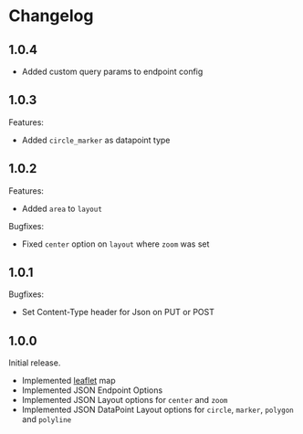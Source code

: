 # Changelog

## 1.0.4
* Added custom query params to endpoint config

## 1.0.3

Features:
* Added `circle_marker` as datapoint type

## 1.0.2

Features:
* Added `area` to `layout` 

Bugfixes:
* Fixed `center` option on `layout` where `zoom` was set

## 1.0.1

Bugfixes:
 * Set Content-Type header for Json on PUT or POST

## 1.0.0

Initial release.

* Implemented [leaflet](https://leafletjs.com/) map
* Implemented JSON Endpoint Options
* Implemented JSON Layout options for `center` and `zoom`
* Implemented JSON DataPoint Layout options for `circle`, `marker`, `polygon` and `polyline`